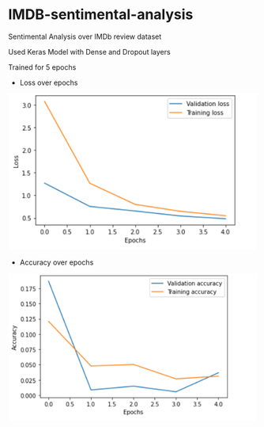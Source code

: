 # IMDB-sentimental-analysis
Sentimental Analysis over IMDb review dataset

Used Keras  Model with Dense and Dropout layers

Trained for 5 epochs

* Loss over epochs

![](images/Loss.png)

* Accuracy over epochs

![](images/Acc.png)
